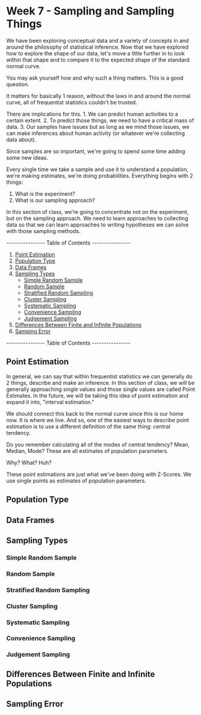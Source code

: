 # Week 7 - Sampling and Sampling Things
We have been exploring conceptual data and a variety of concepts in and around the philosophy of statistical inference. Now that we have explored how to explore the shape of our data, let's move a little further in to look within that shape and to compare it to the expected shape of the standard normal curve. 

You may ask yourself how and why such a thing matters. This is a good question.

It matters for basically 1 reason, without the laws in and around the normal curve, all of frequentist statistics couldn't be trusted. 

There are implications for this. 1. We can predict human activities to a certain extent. 2. To predict those things, we need to have a critical mass of data. 3. Our samples have issues but as long as we mind those issues, we can make inferences about human activity (or whatever we're collecting data about).

Since samples are so important, we're going to spend some time adding some new ideas. 

Every single time we take a sample and use it to understand a population, we're making estimates, we're doing probabilities. Everything begins with 2 things: 
1. What is the experiment?
1. What is our sampling approach?

In this section of class, we're going to concentrate not on the experiment, but on the sampling approach. We need to learn approaches to collecting data so that we can learn approaches to writing hypotheses we can solve with those sampling methods. 

---------------- Table of Contents ---------------- 

1. [Point Estimation](#pe)
1. [Population Type](#pt)
1. [Data Frames](#df)
1. [Sampling Types](#st)
	* [Simple Random Sample](#srs)
	* [Random Sample](#rs)
	* [Stratified Random Sampling](#strs)
	* [Cluster Sampling](#cs)
	* [Systematic Sampling](#ss)
	* [Convenience Sampling](#cons)
	* [Judgement Sampling](#js)
1. [Differences Between Finite and Infinite Populations](#fin-infin)
1. [Samping Error](#samper)

---------------- Table of Contents ---------------- 

## <a id="pe"></a>Point Estimation

In general, we can say that within frequentist statistics we can generally do 2 things, describe and make an inference. In this section of class, we will be generally approaching single values and those single values are called Point Estimates. In the future, we will be taking this idea of point estimation and expand it into, "interval estimation."

We should connect this back to the normal curve since this is our home now. It is where we live. And so, one of the easiest ways to describe point estimation is to use a different definition of the same thing: central tendency. 

Do you remember calculating all of the modes of central tendency? Mean, Median, Mode? These are all estimates of population parameters.

Why? What? Huh?

 These point estimations are just what we've been doing with Z-Scores. We use single points as estimates of population parameters. 

## <a id="pt"></a>Population Type

## <a id="df"></a>Data Frames

## <a id="st"></a>Sampling Types

### <a id="srs"></a>Simple Random Sample

### <a id="rs"></a>Random Sample

### <a id="strs"></a>Stratified Random Sampling

### <a id="cs"></a>Cluster Sampling

### <a id="ss"></a>Systematic Sampling

### <a id="cons"></a>Convenience Sampling

### <a id="js"></a>Judgement Sampling

## <a id="fin-infin"></a>Differences Between Finite and Infinite Populations

## <a id="samper"></a>Sampling Error


